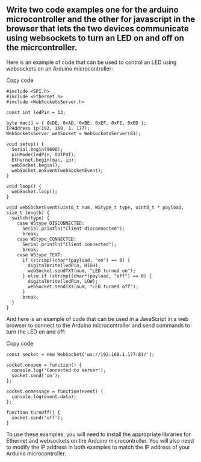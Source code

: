 ## Write two code examples one for the arduino microcontroller and the other for javascript in the browser that lets the two devices communicate using websockets to turn an LED on and off on the micrcontroller.
Here is an example of code that can be used to control an LED using websockets on an Arduino microcontroller:

Copy code

```
#include <SPI.h>
#include <Ethernet.h>
#include <WebSocketsServer.h>

const int ledPin = 13;

byte mac[] = { 0xDE, 0xAD, 0xBE, 0xEF, 0xFE, 0xED };
IPAddress ip(192, 168, 1, 177);
WebSocketsServer webSocket = WebSocketsServer(81);

void setup() {
  Serial.begin(9600);
  pinMode(ledPin, OUTPUT);
  Ethernet.begin(mac, ip);
  webSocket.begin();
  webSocket.onEvent(webSocketEvent);
}

void loop() {
  webSocket.loop();
}

void webSocketEvent(uint8_t num, WStype_t type, uint8_t * payload, size_t length) {
  switch(type) {
    case WStype_DISCONNECTED:
      Serial.println("Client disconnected");
      break;
    case WStype_CONNECTED:
      Serial.println("Client connected");
      break;
    case WStype_TEXT:
      if (strcmp((char*)payload, "on") == 0) {
        digitalWrite(ledPin, HIGH);
        webSocket.sendTXT(num, "LED turned on");
      } else if (strcmp((char*)payload, "off") == 0) {
        digitalWrite(ledPin, LOW);
        webSocket.sendTXT(num, "LED turned off");
      }
      break;
  }
}

```
And here is an example of code that can be used in a JavaScript in a web browser to connect to the Arduino microcontroller and send commands to turn the LED on and off:

Copy code

```
const socket = new WebSocket('ws://192.168.1.177:81/');

socket.onopen = function() {
  console.log('Connected to server');
  socket.send('on');
};

socket.onmessage = function(event) {
  console.log(event.data);
};

function turnOff() {
  socket.send('off');
}

```
To use these examples, you will need to install the appropriate libraries for Ethernet and websockets on the Arduino microcontroller. You will also need to modify the IP address in both examples to match the IP address of your Arduino microcontroller.

